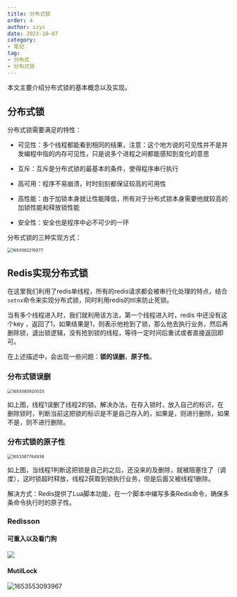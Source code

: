 ```yaml
---
title: 分布式锁
order: 4
author: zzys
date: 2023-10-07
category:
- 笔记
tag:
- 分布式
- 分布式锁
---
```


本文主要介绍分布式锁的基本概念以及实现。

## 分布式锁

分布式锁需要满足的特性：

- 可见性：多个线程都能看到相同的结果，注意：这个地方说的可见性并不是并发编程中指的内存可见性，只是说多个进程之间都能感知到变化的意思

- 互斥：互斥是分布式锁的最基本的条件，使得程序串行执行

- 高可用：程序不易崩溃，时时刻刻都保证较高的可用性

- 高性能：由于加锁本身就让性能降低，所有对于分布式锁本身需要他就较高的加锁性能和释放锁性能

- 安全性：安全也是程序中必不可少的一环

分布式锁的三种实现方式：

<img src="https://blog-zzys.oss-cn-beijing.aliyuncs.com/articles/ecded310134f08ca020adb8af835d095.png" alt="1653382219377" style="zoom:67%;" />

## Redis实现分布式锁

在这里我们利用了redis单线程，所有的redis请求都会被串行化处理的特点，结合`setnx`命令来实现分布式锁，同时利用redis的ttl来防止死锁。

当有多个线程进入时，我们就利用该方法，第一个线程进入时，redis 中还没有这个key ，返回了1，如果结果是1，则表示他抢到了锁，那么他去执行业务，然后再删除锁，退出锁逻辑，没有抢到锁的线程，等待一定时间后重试或者直接返回即可。

在上述描述中，会出现一些问题：**锁的误删**，**原子性**。

###  分布式锁误删

<img src="https://blog-zzys.oss-cn-beijing.aliyuncs.com/articles/2c5138c4d1a8a0c41602061f816aaee7.png" alt="1653385920025" style="zoom:67%;" />

如上图，线程1误删了线程2的锁。解决办法，在存入锁时，放入自己的标识，在删除锁时，判断当前这把锁的标识是不是自己存入的，如果是，则进行删除，如果不是，则不进行删除。

###  分布式锁的原子性

<img src="https://blog-zzys.oss-cn-beijing.aliyuncs.com/articles/5a1d170c7a53fc7b008689ecaa4bcd39.png" alt="1653387764938" style="zoom:67%;" />

如上图，当线程1判断这把锁是自己的之后，还没来的及删除，就被阻塞住了（调度），这时锁超时释放，线程2获取到锁执行业务，但是后面又被线程1删除。

解决方式：Redis提供了Lua脚本功能，在一个脚本中编写多条Redis命令，确保多条命令执行时的原子性。

### Redisson

#### 可重入以及看门狗

![](https://blog-zzys.oss-cn-beijing.aliyuncs.com/articles/9a4a9c44205ad18a3dc9169862523d1d.png)

#### MutilLock

![1653553093967](https://blog-zzys.oss-cn-beijing.aliyuncs.com/articles/4df420af2470213fd0af83105df218f9.png)

